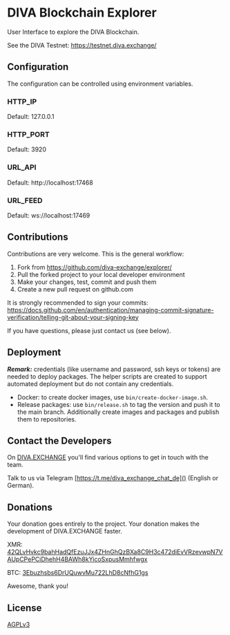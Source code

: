 # DIVA Blockchain Explorer

User Interface to explore the DIVA Blockchain.

See the DIVA Testnet: https://testnet.diva.exchange/

## Configuration
The configuration can be controlled using environment variables.

### HTTP_IP
Default: 127.0.0.1

### HTTP_PORT
Default: 3920

### URL_API
Default: http://localhost:17468

### URL_FEED
Default: ws://localhost:17469

## Contributions
Contributions are very welcome. This is the general workflow:

1. Fork from https://github.com/diva-exchange/explorer/
2. Pull the forked project to your local developer environment
3. Make your changes, test, commit and push them
4. Create a new pull request on github.com

It is strongly recommended to sign your commits: https://docs.github.com/en/authentication/managing-commit-signature-verification/telling-git-about-your-signing-key 

If you have questions, please just contact us (see below).

## Deployment

_**Remark:**_ credentials (like username and password, ssh keys or tokens) are needed to deploy packages. The helper scripts are created to support automated deployment but do not contain any credentials.

* Docker: to create docker images, use `bin/create-docker-image.sh`.
* Release packages: use `bin/release.sh` to tag the version and push it to the main branch. Additionally create images and packages and publish them to repositories. 

## Contact the Developers

On [DIVA.EXCHANGE](https://www.diva.exchange) you'll find various options to get in touch with the team.

Talk to us via Telegram [https://t.me/diva_exchange_chat_de]() (English or German).

## Donations

Your donation goes entirely to the project. Your donation makes the development of DIVA.EXCHANGE faster.

XMR: [42QLvHvkc9bahHadQfEzuJJx4ZHnGhQzBXa8C9H3c472diEvVRzevwpN7VAUpCPePCiDhehH4BAWh8kYicoSxpusMmhfwgx](monero:42QLvHvkc9bahHadQfEzuJJx4ZHnGhQzBXa8C9H3c472diEvVRzevwpN7VAUpCPePCiDhehH4BAWh8kYicoSxpusMmhfwgx)

BTC: [3Ebuzhsbs6DrUQuwvMu722LhD8cNfhG1gs](bitcoin:3Ebuzhsbs6DrUQuwvMu722LhD8cNfhG1gs)

Awesome, thank you!

## License

[AGPLv3](https://github.com/diva-exchange/explorer/blob/main/LICENSE)
